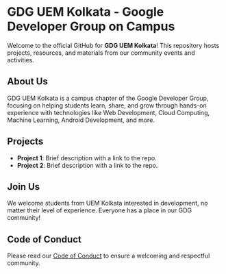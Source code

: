 # GDG UEM Kolkata - Google Developer Group on Campus

Welcome to the official GitHub for **GDG UEM Kolkata**! This repository hosts projects, resources, and materials from our community events and activities.

## About Us

GDG UEM Kolkata is a campus chapter of the Google Developer Group, focusing on helping students learn, share, and grow through hands-on experience with technologies like Web Development, Cloud Computing, Machine Learning, Android Development, and more.

## Projects

- **Project 1**: Brief description with a link to the repo.
- **Project 2**: Brief description with a link to the repo.

## Join Us

We welcome students from UEM Kolkata interested in development, no matter their level of experience. Everyone has a place in our GDG community!

## Code of Conduct

Please read our [Code of Conduct](CODE_OF_CONDUCT.md) to ensure a welcoming and respectful community.
